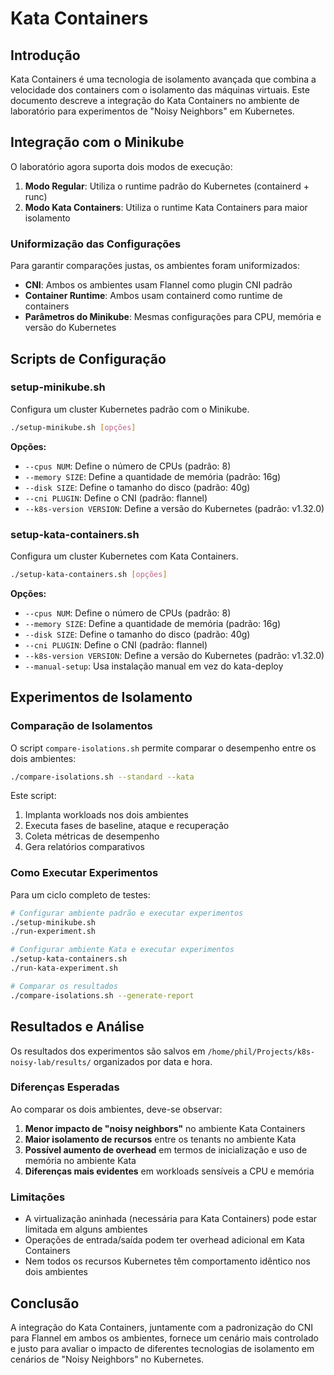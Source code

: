 # Kata Containers

## Introdução

Kata Containers é uma tecnologia de isolamento avançada que combina a velocidade dos containers com o isolamento das máquinas virtuais. Este documento descreve a integração do Kata Containers no ambiente de laboratório para experimentos de "Noisy Neighbors" em Kubernetes.

## Integração com o Minikube

O laboratório agora suporta dois modos de execução:
1. **Modo Regular**: Utiliza o runtime padrão do Kubernetes (containerd + runc)
2. **Modo Kata Containers**: Utiliza o runtime Kata Containers para maior isolamento

### Uniformização das Configurações

Para garantir comparações justas, os ambientes foram uniformizados:

- **CNI**: Ambos os ambientes usam Flannel como plugin CNI padrão
- **Container Runtime**: Ambos usam containerd como runtime de containers
- **Parâmetros do Minikube**: Mesmas configurações para CPU, memória e versão do Kubernetes

## Scripts de Configuração

### setup-minikube.sh

Configura um cluster Kubernetes padrão com o Minikube.

```bash
./setup-minikube.sh [opções]
```

**Opções:**
- `--cpus NUM`: Define o número de CPUs (padrão: 8)
- `--memory SIZE`: Define a quantidade de memória (padrão: 16g)
- `--disk SIZE`: Define o tamanho do disco (padrão: 40g)
- `--cni PLUGIN`: Define o CNI (padrão: flannel)
- `--k8s-version VERSION`: Define a versão do Kubernetes (padrão: v1.32.0)

### setup-kata-containers.sh

Configura um cluster Kubernetes com Kata Containers.

```bash
./setup-kata-containers.sh [opções]
```

**Opções:**
- `--cpus NUM`: Define o número de CPUs (padrão: 8)
- `--memory SIZE`: Define a quantidade de memória (padrão: 16g)
- `--disk SIZE`: Define o tamanho do disco (padrão: 40g)
- `--cni PLUGIN`: Define o CNI (padrão: flannel)
- `--k8s-version VERSION`: Define a versão do Kubernetes (padrão: v1.32.0)
- `--manual-setup`: Usa instalação manual em vez do kata-deploy

## Experimentos de Isolamento

### Comparação de Isolamentos

O script `compare-isolations.sh` permite comparar o desempenho entre os dois ambientes:

```bash
./compare-isolations.sh --standard --kata
```

Este script:
1. Implanta workloads nos dois ambientes
2. Executa fases de baseline, ataque e recuperação
3. Coleta métricas de desempenho
4. Gera relatórios comparativos

### Como Executar Experimentos

Para um ciclo completo de testes:

```bash
# Configurar ambiente padrão e executar experimentos
./setup-minikube.sh
./run-experiment.sh

# Configurar ambiente Kata e executar experimentos
./setup-kata-containers.sh
./run-kata-experiment.sh

# Comparar os resultados
./compare-isolations.sh --generate-report
```

## Resultados e Análise

Os resultados dos experimentos são salvos em `/home/phil/Projects/k8s-noisy-lab/results/` organizados por data e hora.

### Diferenças Esperadas

Ao comparar os dois ambientes, deve-se observar:

1. **Menor impacto de "noisy neighbors"** no ambiente Kata Containers
2. **Maior isolamento de recursos** entre os tenants no ambiente Kata
3. **Possível aumento de overhead** em termos de inicialização e uso de memória no ambiente Kata
4. **Diferenças mais evidentes** em workloads sensíveis a CPU e memória

### Limitações

- A virtualização aninhada (necessária para Kata Containers) pode estar limitada em alguns ambientes
- Operações de entrada/saída podem ter overhead adicional em Kata Containers
- Nem todos os recursos Kubernetes têm comportamento idêntico nos dois ambientes

## Conclusão

A integração do Kata Containers, juntamente com a padronização do CNI para Flannel em ambos os ambientes, fornece um cenário mais controlado e justo para avaliar o impacto de diferentes tecnologias de isolamento em cenários de "Noisy Neighbors" no Kubernetes.
